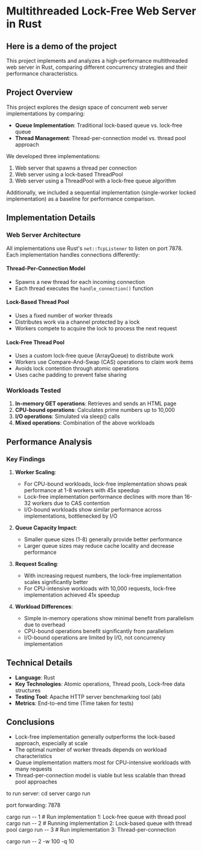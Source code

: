 # Multithreaded Lock-Free Web Server in Rust

## Here is a demo of the project

This project implements and analyzes a high-performance multithreaded web server in Rust, comparing different concurrency strategies and their performance characteristics.

## Project Overview

This project explores the design space of concurrent web server implementations by comparing:

- **Queue Implementation**: Traditional lock-based queue vs. lock-free queue
- **Thread Management**: Thread-per-connection model vs. thread pool approach

We developed three implementations:
1. Web server that spawns a thread per connection
2. Web server using a lock-based ThreadPool
3. Web server using a ThreadPool with a lock-free queue algorithm

Additionally, we included a sequential implementation (single-worker locked implementation) as a baseline for performance comparison.

## Implementation Details

### Web Server Architecture

All implementations use Rust's `net::TcpListener` to listen on port 7878. Each implementation handles connections differently:

#### Thread-Per-Connection Model
- Spawns a new thread for each incoming connection
- Each thread executes the `handle_connection()` function

#### Lock-Based Thread Pool
- Uses a fixed number of worker threads
- Distributes work via a channel protected by a lock
- Workers compete to acquire the lock to process the next request

#### Lock-Free Thread Pool
- Uses a custom lock-free queue (ArrayQueue) to distribute work
- Workers use Compare-And-Swap (CAS) operations to claim work items
- Avoids lock contention through atomic operations
- Uses cache padding to prevent false sharing

### Workloads Tested

1. **In-memory GET operations**: Retrieves and sends an HTML page
2. **CPU-bound operations**: Calculates prime numbers up to 10,000
3. **I/O operations**: Simulated via sleep() calls
4. **Mixed operations**: Combination of the above workloads

## Performance Analysis

### Key Findings

1. **Worker Scaling**:
   - For CPU-bound workloads, lock-free implementation shows peak performance at 1-8 workers with 45x speedup
   - Lock-free implementation performance declines with more than 16-32 workers due to CAS contention
   - I/O-bound workloads show similar performance across implementations, bottlenecked by I/O

2. **Queue Capacity Impact**:
   - Smaller queue sizes (1-8) generally provide better performance
   - Larger queue sizes may reduce cache locality and decrease performance

3. **Request Scaling**:
   - With increasing request numbers, the lock-free implementation scales significantly better
   - For CPU-intensive workloads with 10,000 requests, lock-free implementation achieved 41x speedup

4. **Workload Differences**:
   - Simple in-memory operations show minimal benefit from parallelism due to overhead
   - CPU-bound operations benefit significantly from parallelism
   - I/O-bound operations are limited by I/O, not concurrency implementation

## Technical Details

- **Language**: Rust
- **Key Technologies**: Atomic operations, Thread pools, Lock-free data structures
- **Testing Tool**: Apache HTTP server benchmarking tool (ab)
- **Metrics**: End-to-end time (Time taken for tests)

## Conclusions

- Lock-free implementation generally outperforms the lock-based approach, especially at scale
- The optimal number of worker threads depends on workload characteristics
- Queue implementation matters most for CPU-intensive workloads with many requests
- Thread-per-connection model is viable but less scalable than thread pool approaches






to run server: 
cd server
cargo run

port forwarding:
7878

cargo run -- 1  # Run implementation 1:     Lock-free queue with thread pool
cargo run -- 2  # Running implementation 2: Lock-based queue with thread pool
cargo run -- 3  # Run implementation 3:     Thread-per-connection

cargo run -- 2 -w 100 -q 10

